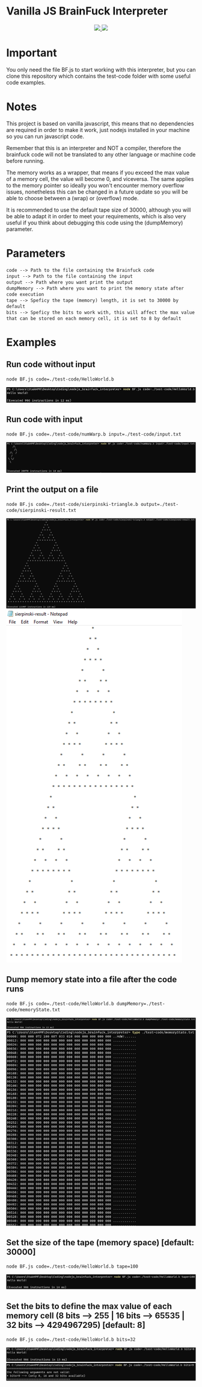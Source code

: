# Vanilla JS BrainFuck Interpreter

<p align="center">
    <a href="https://sylvainstak.github.io/about" alt="Maintenance">
        <img src="https://img.shields.io/badge/maintainer-SylvainStak-yellow.svg" />
    </a>
    <a href="https://nodejs.org" alt="Requirement">
        <img src="https://img.shields.io/badge/requirement-NodeJS-green.svg" />
    </a>
</p>

# Important
You only need the file BF.js to start working with this interpreter, but you can clone this repository which contains the test-code folder with some useful code examples.

# Notes

This project is based on vanilla javascript, this means that no dependencies are required in order to make it work, just nodejs installed in your machine so you can run javascript code.

Remember that this is an interpreter and NOT a compiler, therefore the brainfuck code will not be translated to any other language or machine code before running.

The memory works as a wrapper, that means if you exceed the max value of a memory cell, the value will become 0, and viceversa. The same applies to the memory pointer so ideally you won't encounter memory overflow issues, nonetheless this can be changed in a future update so you will be able to choose between a (wrap) or (overflow) mode.

It is recommended to use the default tape size of 30000, although you will be able to adapt it in order to meet your requirements, which is also very useful if you think about debugging this code using the (dumpMemory) parameter.

# Parameters

```
code --> Path to the file containing the Brainfuck code
input --> Path to the file containing the input
output --> Path where you want print the output
dumpMemory --> Path where you want to print the memory state after code execution
tape --> Speficy the tape (memory) length, it is set to 30000 by default
bits --> Speficy the bits to work with, this will affect the max value that can be stored on each memory cell, it is set to 8 by default
```

# Examples

## Run code without input
```
node BF.js code=./test-code/HelloWorld.b
```
![App gallery 1](https://github.com/SylvainStak/vanilla_js_brainfuck_interpreter/blob/master/readme-images/run-code-without-input.PNG "run code without input")

## Run code with input
```
node BF.js code=./test-code/numWarp.b input=./test-code/input.txt
```
![App gallery 2](https://github.com/SylvainStak/vanilla_js_brainfuck_interpreter/blob/master/readme-images/run-code-with-input.PNG "run code with input")

## Print the output on a file
```
node BF.js code=./test-code/sierpinski-triangle.b output=./test-code/sierpinski-result.txt
```
![App gallery 3](https://github.com/SylvainStak/vanilla_js_brainfuck_interpreter/blob/master/readme-images/print-output-1.PNG "print output 1")
![App gallery 4](https://github.com/SylvainStak/vanilla_js_brainfuck_interpreter/blob/master/readme-images/print-output-2.PNG "print output 2")

## Dump memory state into a file after the code runs
```
node BF.js code=./test-code/HelloWorld.b dumpMemory=./test-code/memoryState.txt
```
![App gallery 5](https://github.com/SylvainStak/vanilla_js_brainfuck_interpreter/blob/master/readme-images/dump-memory-1.PNG "dump memory 1")
![App gallery 6](https://github.com/SylvainStak/vanilla_js_brainfuck_interpreter/blob/master/readme-images/dump-memory-2.PNG "dump memory 2")

## Set the size of the tape (memory space) [default: 30000]
```
node BF.js code=./test-code/HelloWorld.b tape=100
```
![App gallery 7](https://github.com/SylvainStak/vanilla_js_brainfuck_interpreter/blob/master/readme-images/tape.PNG "tape")

## Set the bits to define the max value of each memory cell (8 bits --> 255 | 16 bits --> 65535 | 32 bits --> 4294967295) [default: 8]
```
node BF.js code=./test-code/HelloWorld.b bits=32
```
![App gallery 8](https://github.com/SylvainStak/vanilla_js_brainfuck_interpreter/blob/master/readme-images/working-bits.PNG "working-bits")
![App gallery 9](https://github.com/SylvainStak/vanilla_js_brainfuck_interpreter/blob/master/readme-images/non-working-bits.PNG "non-working-bits")
